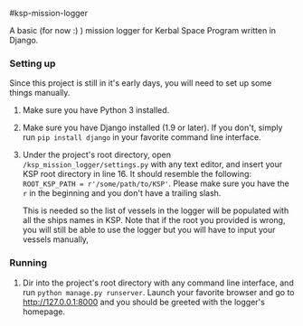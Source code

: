 #ksp-mission-logger

A basic (for now :) ) mission logger for Kerbal Space Program written in Django.

### Setting up

Since this project is still in it's early days, you will need to set up some things manually.

1. Make sure you have Python 3 installed.

2. Make sure you have Django installed (1.9 or later).
   If you don't, simply run `pip install django` in your favorite command line interface.

3. Under the project's root directory, open `/ksp_mission_logger/settings.py` with any text editor, and insert your KSP root directory in line 16.
   It should resemble the following:
   `ROOT_KSP_PATH = r'/some/path/to/KSP'`.
   Please make sure you have the `r` in the beginning and you don't have a trailing slash.

   This is needed so the list of vessels in the logger will be populated with all the ships names in KSP.
   Note that if the root you provided is wrong, you will still be able to use the logger but you will have to input your vessels manually,
   
### Running

1. Dir into the project's root directory with any command line interface, and run `python manage.py runserver`. 
   Launch your favorite browser and go to http://127.0.0.1:8000 and you should be greeted with the logger's homepage.